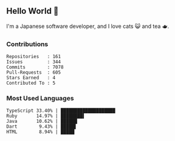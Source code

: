## Hello World 👋

I'm a Japanese software developer, and I love cats 😺 and tea 🫖.

### Contributions

    Repositories   : 161
    Issues         : 344
    Commits        : 7078
    Pull-Requests  : 605
    Stars Earned   : 4
    Contributed To : 5

### Most Used Languages

    TypeScript 33.40% | ████████████████████
    Ruby       14.97% | ████████▌
    Java       10.62% | ██████
    Dart        9.43% | █████▌
    HTML        8.94% | █████
